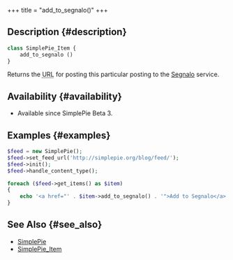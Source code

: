 +++
title = "add_to_segnalo()"
+++

## Description {#description}

```php
class SimplePie_Item {
    add_to_segnalo ()
}
```

Returns the <abbr title="Uniform Resource Locator">URL</abbr> for posting this particular posting to the [Segnalo](http://segnalo.alice.it/) service.

## Availability {#availability}

- Available since SimplePie Beta 3.

## Examples {#examples}

```php
$feed = new SimplePie();
$feed->set_feed_url('http://simplepie.org/blog/feed/');
$feed->init();
$feed->handle_content_type();

foreach ($feed->get_items() as $item)
{
    echo '<a href="' . $item->add_to_segnalo() . '">Add to Segnalo</a>';
}
```

## See Also {#see_also}

- [SimplePie](@/wiki/reference/simplepie/_index.md)
- [SimplePie_Item](@/wiki/reference/simplepie_item/_index.md)
